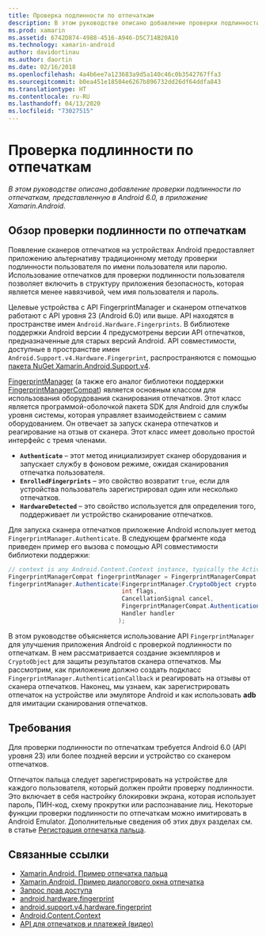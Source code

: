 ```yaml
---
title: Проверка подлинности по отпечаткам
description: В этом руководстве описано добавление проверки подлинности по отпечаткам, представленную в Android 6.0, в приложение Xamarin.Android.
ms.prod: xamarin
ms.assetid: 6742D874-4988-4516-A946-D5C714B20A10
ms.technology: xamarin-android
author: davidortinau
ms.author: daortin
ms.date: 02/16/2018
ms.openlocfilehash: 4a4b6ee7a123683a9d5a140c46c0b3542767ffa3
ms.sourcegitcommit: b0ea451e18504e6267b896732dd26df64ddfa843
ms.translationtype: HT
ms.contentlocale: ru-RU
ms.lasthandoff: 04/13/2020
ms.locfileid: "73027515"
---
```

# <a name="fingerprint-authentication"></a>Проверка подлинности по отпечаткам

_В этом руководстве описано добавление проверки подлинности по отпечаткам, представленную в Android 6.0, в приложение Xamarin.Android._

## <a name="fingerprint-authentication-overview"></a>Обзор проверки подлинности по отпечаткам

Появление сканеров отпечатков на устройствах Android предоставляет приложению альтернативу традиционному методу проверки подлинности пользователя по имени пользователя или паролю. Использование отпечатков для проверки подлинности пользователя позволяет включить в структуру приложения безопасность, которая является менее навязчивой, чем имя пользователя и пароль.

Целевые устройства с API FingerprintManager и сканером отпечатков работают с API уровня 23 (Android 6.0) или выше. API находятся в пространстве имен `Android.Hardware.Fingerprints`. В библиотеке поддержки Android версии 4 предусмотрены версии API отпечатков, предназначенные для старых версий Android. API совместимости, доступные в пространстве имен `Android.Support.v4.Hardware.Fingerprint`, распространяются с помощью [пакета NuGet Xamarin.Android.Support.v4](https://www.nuget.org/packages/Xamarin.Android.Support.v4/).

[FingerprintManager](https://developer.android.com/reference/android/hardware/fingerprint/FingerprintManager.html) (а также его аналог библиотеки поддержки [FingerprintManagerCompat](https://developer.android.com/reference/android/support/v4/hardware/fingerprint/FingerprintManagerCompat.html)) является основным классом для использования оборудования сканирования отпечатков. Этот класс является программой-оболочкой пакета SDK для Android для службы уровня системы, которая управляет взаимодействием с самим оборудованием. Он отвечает за запуск сканера отпечатков и реагирование на отзыв от сканера. Этот класс имеет довольно простой интерфейс с тремя членами.

- **`Authenticate`** &ndash; этот метод инициализирует сканер оборудования и запускает службу в фоновом режиме, ожидая сканирования отпечатка пользователя.
- **`EnrolledFingerprints`** &ndash; это свойство возвратит `true`, если для устройства пользователь зарегистрировал один или несколько отпечатков.
- **`HardwareDetected`** &ndash; это свойство используется для определения того, поддерживает ли устройство сканирование отпечатков.

Для запуска сканера отпечатков приложение Android использует метод `FingerprintManager.Authenticate`. В следующем фрагменте кода приведен пример его вызова с помощью API совместимости библиотеки поддержки:

```csharp
// context is any Android.Content.Context instance, typically the Activity 
FingerprintManagerCompat fingerprintManager = FingerprintManagerCompat.From(context);
fingerprintManager.Authenticate(FingerprintManager.CryptoObject crypto,
                                int flags,
                                CancellationSignal cancel,
                                FingerprintManagerCompat.AuthenticationCallback callback,
                                Handler handler
                               );
```

В этом руководстве объясняется использование API `FingerprintManager` для улучшения приложения Android с проверкой подлинности по отпечаткам. В нем рассматривается создание экземпляров и `CryptoObject` для защиты результатов сканера отпечатков. Мы рассмотрим, как приложение должно создать подкласс `FingerprintManager.AuthenticationCallback` и реагировать на отзывы от сканера отпечатков. Наконец, мы узнаем, как зарегистрировать отпечаток на устройстве или эмуляторе Android и как использовать **adb** для имитации сканирования отпечатков.

## <a name="requirements"></a>Требования

Для проверки подлинности по отпечаткам требуется Android 6.0 (API уровня 23) или более поздней версии и устройство со сканером отпечатков. 

Отпечаток пальца следует зарегистрировать на устройстве для каждого пользователя, который должен пройти проверку подлинности. Это включает в себя настройку блокировки экрана, которая использует пароль, ПИН-код, схему прокрутки или распознавание лиц. Некоторые функции проверки подлинности по отпечаткам можно имитировать в Android Emulator.  Дополнительные сведения об этих двух разделах см. в статье [Регистрация отпечатка пальца](enrolling-fingerprint.md). 

## <a name="related-links"></a>Связанные ссылки

- [Xamarin.Android. Пример отпечатка пальца](https://docs.microsoft.com/samples/xamarin/monodroid-samples/fingerprintguide)
- [Xamarin.Android. Пример диалогового окна отпечатка](https://docs.microsoft.com/samples/xamarin/monodroid-samples/android-m-fingerprintdialog)
- [Запрос прав доступа](https://developer.android.com/training/permissions/requesting.html)
- [android.hardware.fingerprint](https://developer.android.com/reference/android/hardware/fingerprint/package-summary.html)
- [android.support.v4.hardware.fingerprint](https://developer.android.com/reference/android/support/v4/hardware/fingerprint/package-summary.html)
- [Android.Content.Context](xref:Android.Content.Context)
- [API для отпечатков и платежей (видео)](https://youtu.be/VOn7VrTRlA4)
